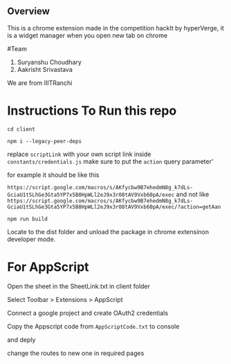 ## Overview

This is a chrome extension made in the competition hackIt by hyperVerge, it is a widget manager when you open new tab on chrome


#Team

1. Suryanshu Choudhary
2. Aakrisht Srivastava 

We are from IIITRanchi

# Instructions To Run this repo

`cd client`

`npm i --legacy-peer-deps`

replace `scriptLink` with your own script link inside `constants/credentials.js`
make sure to put the `action` query parameter'

for example it should be like this

`https://script.google.com/macros/s/AKfycbw9B7ehedmN8g_k7dLs-GciaU1tSLhGe3Gta5YP7x5B8HpWLl2eJ9x3r08tAV9Vxb60pA/exec` and not like `https://script.google.com/macros/s/AKfycbw9B7ehedmN8g_k7dLs-GciaU1tSLhGe3Gta5YP7x5B8HpWLl2eJ9x3r08tAV9Vxb60pA/exec/?action=getAan`

`npm run build`

Locate to the dist folder and unload the package in chrome extensinon developer mode.

# For AppScript

Open the sheet in the SheetLink.txt in client folder

Select Toolbar > Extensions > AppScript

Connect a google project and create OAuth2 credentials

Copy the Appscript code from `AppScriptCode.txt` to console

and deply

change the routes to new one in required pages

